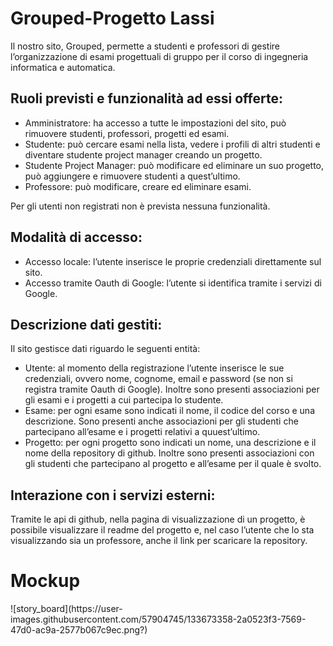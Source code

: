 <h1> Grouped-Progetto Lassi</h1>
Il nostro sito, Grouped, permette a studenti e professori  di gestire l’organizzazione di esami progettuali di gruppo per il corso di ingegneria informatica e automatica.



<h2> Ruoli previsti e funzionalità ad essi offerte: </h2>
<ul>
    <li> Amministratore: ha accesso a tutte le impostazioni del sito, può rimuovere studenti, professori, progetti ed esami. </li>
    <li> Studente: può cercare esami nella lista, vedere i profili di altri studenti e diventare studente project manager creando un progetto. </li>
    <li> Studente Project Manager: può modificare ed eliminare un suo progetto, può aggiungere e rimuovere studenti a quest’ultimo. </li>
    <li> Professore: può modificare, creare ed eliminare esami.
</ul>
Per gli utenti non registrati non è prevista nessuna funzionalità.

<h2> Modalità di accesso: </h2>
<ul>
    <li> Accesso locale: l’utente inserisce le proprie credenziali direttamente sul sito.</li>
    <li> Accesso tramite Oauth di Google: l’utente si identifica tramite i servizi di Google.</li>
</ul>
<h2> Descrizione dati gestiti: </h2>
Il sito gestisce dati riguardo le seguenti entità:
<ul>
    <li> Utente: al momento della registrazione l’utente inserisce le sue credenziali, ovvero nome, cognome, email e password (se non si registra tramite Oauth di Google). Inoltre sono presenti associazioni per gli esami e i progetti a cui partecipa lo studente. </li> 
    <li> Esame: per ogni esame sono indicati il nome, il codice del corso e una descrizione. Sono presenti anche associazioni per gli studenti che partecipano all’esame e i progetti relativi a quuest’ultimo.</li>
    <li> Progetto: per ogni progetto sono indicati un nome, una descrizione e il nome della repository di github. Inoltre sono presenti associazioni con gli studenti che partecipano al progetto e all’esame per il quale è svolto. </li>
</ul>
<h2> Interazione con i servizi esterni: </h2>
Tramite le api di github, nella pagina di visualizzazione di un progetto, è possibile visualizzare il readme del progetto e, nel caso l’utente che lo sta visualizzando sia un professore, anche il link per scaricare la repository.

<h1> Mockup </h1>
![story_board](https://user-images.githubusercontent.com/57904745/133673358-2a0523f3-7569-47d0-ac9a-2577b067c9ec.png?)
